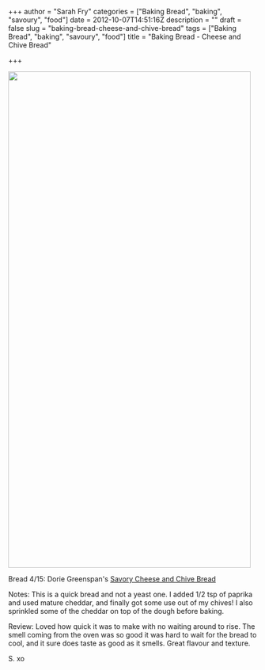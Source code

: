 +++
author = "Sarah Fry"
categories = ["Baking Bread", "baking", "savoury", "food"]
date = 2012-10-07T14:51:16Z
description = ""
draft = false
slug = "baking-bread-cheese-and-chive-bread"
tags = ["Baking Bread", "baking", "savoury", "food"]
title = "Baking Bread - Cheese and Chive Bread"

+++


<a href="http://sweetaspi.co.uk/images/2012/10/bread4.jpg"><img class="aligncenter size-full wp-image-1320" title="bread4" src="http://sweetaspi.co.uk/images/2012/10/bread4.jpg" alt="" width="490" height="1004" /></a>

Bread 4/15: Dorie Greenspan's <a href="http://projects.washingtonpost.com/recipes/2010/10/21/savory-cheese-and-chive-bread/" target="_blank">Savory Cheese and Chive Bread</a>

Notes: This is a quick bread and not a yeast one. I added 1/2 tsp of paprika and used mature cheddar, and finally got some use out of my chives! I also sprinkled some of the cheddar on top of the dough before baking.

Review: Loved how quick it was to make with no waiting around to rise. The smell coming from the oven was so good it was hard to wait for the bread to cool, and it sure does taste as good as it smells. Great flavour and texture.

S. xo

